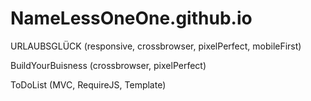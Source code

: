 # NameLessOneOne.github.io

URLAUBSGLÜCK (responsive, crossbrowser, pixelPerfect, mobileFirst)

BuildYourBuisness (crossbrowser, pixelPerfect)

ToDoList (MVC, RequireJS, Template)
